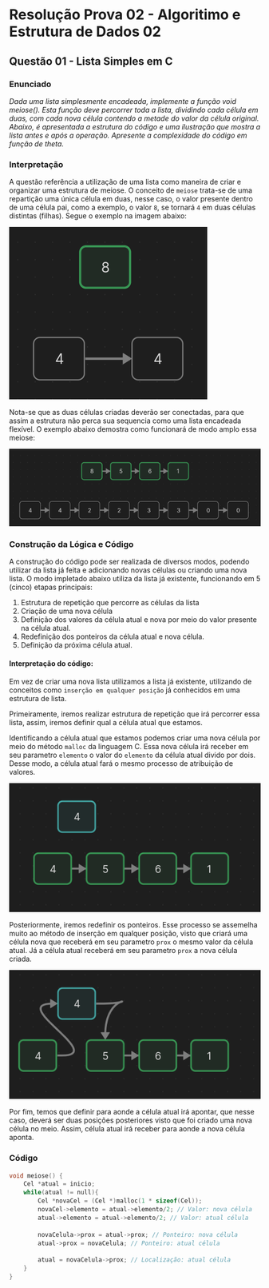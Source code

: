 # Resolução Prova 02 - Algoritimo e Estrutura de Dados 02

## Questão 01 - Lista Simples em C

### Enunciado

*Dada uma lista simplesmente encadeada, implemente a função void meiose(). Esta função deve percorrer toda
a lista, dividindo cada célula em duas, com cada nova célula contendo a metade do valor da célula original.
Abaixo, é apresentada a estrutura do código e uma ilustração que mostra a lista antes e após a operação.
Apresente a complexidade do código em função de theta.*

### Interpretação

A questão referência a utilização de uma lista como maneira de criar e organizar uma estrutura de meiose. O conceito de `meiose` trata-se de uma repartição uma única célula em duas, nesse caso, o valor presente dentro de uma célula pai, como a exemplo, o valor `8`, se tornará `4` em duas células distintas (filhas). Segue o exemplo na imagem abaixo:

![Meiose](image.png)

Nota-se que as duas células criadas deverão ser conectadas, para que assim a estrutura não perca sua sequencia como uma lista encadeada flexível. O exemplo abaixo demostra como funcionará de modo amplo essa meiose:

![alt text](image-2.png)

### Construção da Lógica e Código

A construção do código pode ser realizada de diversos modos, podendo utilizar da lista já feita e adicionando novas células ou criando uma nova lista. O modo impletado abaixo utiliza da lista já existente, funcionando em 5 (cinco) etapas principais:

1. Estrutura de repetição que percorre as células da lista
2. Criação de uma nova célula
3. Definição dos valores da célula atual e nova por meio do valor presente na célula atual.
4. Redefinição dos ponteiros da célula atual e nova célula.
5. Definição da próxima célula atual.

#### Interpretação do código:

Em vez de criar uma nova lista utilizamos a lista já existente, utilizando de conceitos como `inserção em qualquer posição` já conhecidos em uma estrutura de lista. 

Primeiramente, iremos realizar estrutura de repetição que irá percorrer essa lista, assim, iremos definir qual a célula atual que estamos. 

Identificando a célula atual que estamos podemos criar uma nova célula por meio do método `malloc` da linguagem C. Essa nova célula irá receber em seu parametro `elemento` o valor do `elemento` da célula atual divido por dois. Desse modo, a célula atual fará o mesmo processo de atribuição de valores. 

![alt text](image-3.png)

Posteriormente, iremos redefinir os ponteiros. Esse processo se assemelha muito ao método de inserção em qualquer posição, visto que criará uma célula nova que receberá em seu parametro `prox` o mesmo valor da célula atual. Já a célula atual receberá em seu parametro `prox` a nova célula criada.

![alt text](image-4.png)

Por fim, temos que definir para aonde a célula atual irá apontar, que nesse caso, deverá ser duas posições posteriores visto que foi criado uma nova célula no meio. Assim, célula atual irá receber para aonde a nova célula aponta.

### Código

```C
void meiose() {
    Cel *atual = inicio;
    while(atual != null){
        Cel *novaCel = (Cel *)malloc(1 * sizeof(Cel));
        novaCel->elemento = atual->elemento/2; // Valor: nova célula
        atual->elemento = atual->elemento/2; // Valor: atual célula

        novaCelula->prox = atual->prox; // Ponteiro: nova célula
        atual->prox = novaCelula; // Ponteiro: atual célula

        atual = novaCelula->prox; // Localização: atual célula
    }
}
```


